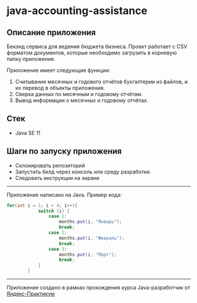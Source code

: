 # java-accounting-assistance
## Описание приложения
Бекэнд сервиса для ведения бюджета бизнеса. Проект работает с CSV форматом документов, которые необходимо загрузить в корневую папку приложения.

Приложение имеет следующие функции:
1. Считывание месячных и годового отчётов бухгалтерии из файлов, и их перевод в объекты приложения.
2. Сверка данных по месячным и годовому отчётам.
3. Вывод информации о месячных и годовому отчётах.

## Стек
- Java SE 11

## Шаги по запуску приложения
- Склонировать репозиторий 
- Запустить билд через консоль или среду разработки
- Следовать инструкции на экране

----
Приложение написано на Java. Пример кода:
```java
for(int i = 1; i < 4; i++){
            switch (i) {
                case 1:
                    months.put(i, "Январь");
                    break;
                case 2:
                    months.put(i, "Февраль");
                    break;
                case 3:
                    months.put(i, "Март");
                    break;
            }
        }
```
----
Приложение создано в рамках прохождения курса Java-разработчик от [Яндекс-Практикум](https://practicum.yandex.ru/java-developer/ "Тут учат Java!") 

